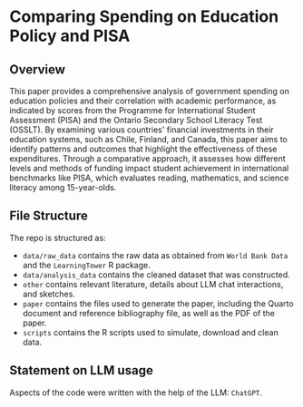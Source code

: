 # Comparing Spending on Education Policy and PISA

## Overview

This paper provides a comprehensive analysis of government spending on education policies and their correlation with academic performance, as indicated by scores from the Programme for International Student Assessment (PISA) and the Ontario Secondary School Literacy Test (OSSLT). By examining various countries' financial investments in their education systems, such as Chile, Finland, and Canada, this paper aims to identify patterns and outcomes that highlight the effectiveness of these expenditures. Through a comparative approach, it assesses how different levels and methods of funding impact student achievement in international benchmarks like PISA, which evaluates reading, mathematics, and science literacy among 15-year-olds.

## File Structure

The repo is structured as:

-   `data/raw_data` contains the raw data as obtained from `World Bank Data` and the `LearningTower` R package.
-   `data/analysis_data` contains the cleaned dataset that was constructed.
-   `other` contains relevant literature, details about LLM chat interactions, and sketches.
-   `paper` contains the files used to generate the paper, including the Quarto document and reference bibliography file, as well as the PDF of the paper. 
-   `scripts` contains the R scripts used to simulate, download and clean data.


## Statement on LLM usage
Aspects of the code were written with the help of the LLM: `ChatGPT`.
